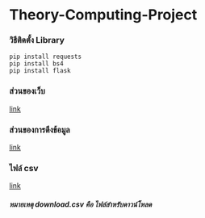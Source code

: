 # Theory-Computing-Project

### วิธีติดตั้ง Library

```
pip install requests
pip install bs4
pip install flask
```

### ส่วนของเว็บ
[link](https://github.com/pakpak123/Theory-Computing-Project/tree/main/web_crawler)

### ส่วนของการดึงข้อมูล
[link](https://github.com/pakpak123/Theory-Computing-Project/tree/main/Backend)

### ไฟล์ csv
[link](https://github.com/pakpak123/Theory-Computing-Project/tree/main/web_crawler/data)

##### หมายเหตุ download.csv คือ ไฟล์สำหรับดาวน์โหลด 
